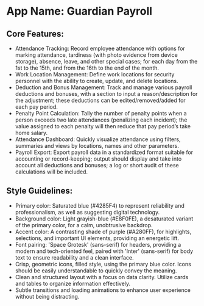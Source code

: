 # **App Name**: Guardian Payroll

## Core Features:

- Attendance Tracking: Record employee attendance with options for marking attendance, tardiness (with photo evidence from device storage), absence, leave, and other special cases; for each day from the 1st to the 15th, and from the 16th to the end of the month.
- Work Location Management: Define work locations for security personnel with the ability to create, update, and delete locations.
- Deduction and Bonus Management: Track and manage various payroll deductions and bonuses, with a section to input a reason/description for the adjustment; these deductions can be edited/removed/added for each pay period.
- Penalty Point Calculation: Tally the number of penalty points when a person exceeds two late attendances (penalizing each incident); the value assigned to each penalty will then reduce that pay period’s take home salary. 
- Attendance Dashboard: Quickly visualize attendance using filters, summaries and views by locations, names and other parameters.
- Payroll Export: Export payroll data in a standardized format suitable for accounting or record-keeping; output should display and take into account all deductions and bonuses; a log or short audit of these calculations will be included.

## Style Guidelines:

- Primary color: Saturated blue (#4285F4) to represent reliability and professionalism, as well as suggesting digital technology.
- Background color: Light grayish-blue (#E8F0FE), a desaturated variant of the primary color, for a calm, unobtrusive backdrop.
- Accent color: A contrasting shade of purple (#A280FF), for highlights, selections, and important UI elements, providing an energetic lift.
- Font pairing: 'Space Grotesk' (sans-serif) for headers, providing a modern and tech-oriented feel, paired with 'Inter' (sans-serif) for body text to ensure readability and a clean interface.
- Crisp, geometric icons, filled style, using the primary blue color. Icons should be easily understandable to quickly convey the meaning.
- Clean and structured layout with a focus on data clarity. Utilize cards and tables to organize information effectively.
- Subtle transitions and loading animations to enhance user experience without being distracting.